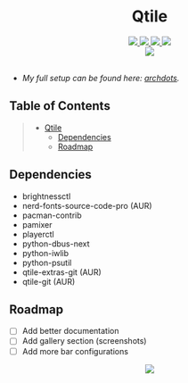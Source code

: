 <div align="center">
  <h1>Qtile</h1>
  <a href="https://github.com/qtile/qtile">
    <img src="https://img.shields.io/badge/qtile-git-informational.svg?style=for-the-badge&logo=python&color=b4befe&logoColor=cdd6f4&labelColor=1e1e2e" />
  </a>
  <a href="#Qtile">
    <img src="https://img.shields.io/github/repo-size/jx11r/qtile?style=for-the-badge&logo=gitbook&color=f2cdcd&logoColor=cdd6f4&labelColor=1e1e2e" />
  </a>
  <a href="https://github.com/jx11r/qtile/stargazers">
    <img src="https://img.shields.io/github/stars/jx11r/qtile?style=for-the-badge&logo=starship&color=94e2d5&logoColor=cdd6f4&labelColor=1e1e2e" />
  </a>
  <a href="https://discord.gg/MmrhPCrPM9">
    <img src="https://img.shields.io/discord/955163559086665728?style=for-the-badge&logo=discord&color=cba6f7&logoColor=cdd6f4&labelColor=1e1e2e" />
  </a>
</div>
<div align="center">
  <img src="https://raw.githubusercontent.com/jx11r/src/main/qtile/discord_2.png" />
</div><br>

+ *My full setup can be found here: [archdots](https://github.com/jx11r/archdots).*

## Table of Contents
> - [Qtile](#Qtile)
>   - [Dependencies](#dependencies)
>   - [Roadmap](#roadmap)

## Dependencies
- brightnessctl
- nerd-fonts-source-code-pro (AUR)
- pacman-contrib
- pamixer
- playerctl
- python-dbus-next
- python-iwlib
- python-psutil
- qtile-extras-git (AUR)
- qtile-git (AUR)

## Roadmap
- [ ] Add better documentation
- [ ] Add gallery section (screenshots)
- [ ] Add more bar configurations

<p align="center">
  <a href="https://github.com/jx11r/qtile/blob/main/LICENSE">
    <img src="https://img.shields.io/static/v1.svg?style=for-the-badge&label=License&message=GPL-3.0&colorA=1e1e2e&colorB=b4befe"/>
  </a>
</p>
